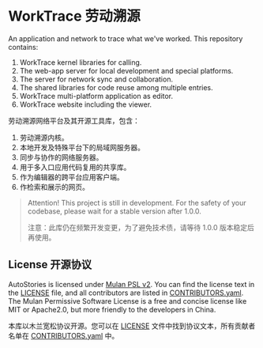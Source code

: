 # WorkTrace 劳动溯源

An application and network to trace what we've worked. This repository contains:

1. WorkTrace kernel libraries for calling.
2. The web-app server for local development and special platforms.
3. The server for network sync and collaboration.
4. The shared libraries for code reuse among multiple entries.
5. WorkTrace multi-platform application as editor.
6. WorkTrace website including the viewer.

劳动溯源网络平台及其开源工具库，包含：

1. 劳动溯源内核。
2. 本地开发及特殊平台下的局域网服务器。
3. 同步与协作的网络服务器。
4. 用于多入口应用代码复用的共享库。
5. 作为编辑器的跨平台应用客户端。
6. 作检索和展示的网页。

> Attention! This project is still in development. For the safety of your codebase, please wait for a stable version after 1.0.0.
>
> 注意：此库仍在频繁开发变更，为了避免技术债，请等待 1.0.0 版本稳定后再使用。

## License 开源协议

AutoStories is licensed under [Mulan PSL v2](http://license.coscl.org.cn/MulanPSL2). You can find the license text in the [LICENSE](./LICENSE) file, and all contributors are listed in [CONTRIBUTORS.yaml](./CONTRIBUTORS.yaml). The Mulan Permissive Software License is a free and concise license like MIT or Apache2.0, but more friendly to the developers in China.

本库以木兰宽松协议开源。您可以在 [LICENSE](./LICENSE) 文件中找到协议文本，所有贡献者名单在 [CONTRIBUTORS.yaml](./CONTRIBUTORS.yaml) 中。
